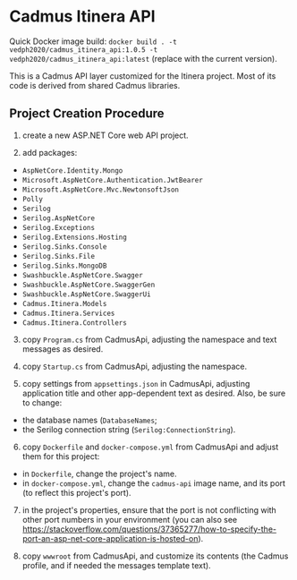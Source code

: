# Cadmus Itinera API

Quick Docker image build: `docker build . -t vedph2020/cadmus_itinera_api:1.0.5 -t vedph2020/cadmus_itinera_api:latest` (replace with the current version).

This is a Cadmus API layer customized for the Itinera project. Most of its code is derived from shared Cadmus libraries.

## Project Creation Procedure

1. create a new ASP.NET Core web API project.

2. add packages:

- `AspNetCore.Identity.Mongo`
- `Microsoft.AspNetCore.Authentication.JwtBearer`
- `Microsoft.AspNetCore.Mvc.NewtonsoftJson`
- `Polly`
- `Serilog`
- `Serilog.AspNetCore`
- `Serilog.Exceptions`
- `Serilog.Extensions.Hosting`
- `Serilog.Sinks.Console`
- `Serilog.Sinks.File`
- `Serilog.Sinks.MongoDB`
- `Swashbuckle.AspNetCore.Swagger`
- `Swashbuckle.AspNetCore.SwaggerGen`
- `Swashbuckle.AspNetCore.SwaggerUi`
- `Cadmus.Itinera.Models`
- `Cadmus.Itinera.Services`
- `Cadmus.Itinera.Controllers`

3. copy `Program.cs` from CadmusApi, adjusting the namespace and text messages as desired.

4. copy `Startup.cs` from CadmusApi, adjusting the namespace.

5. copy settings from `appsettings.json` in CadmusApi, adjusting application title and other app-dependent text as desired. Also, be sure to change:

- the database names (`DatabaseNames`;
- the Serilog connection string (`Serilog:ConnectionString`).

6. copy `Dockerfile` and `docker-compose.yml` from CadmusApi and adjust them for this project:

- in `Dockerfile`, change the project's name.
- in `docker-compose.yml`, change the `cadmus-api` image name, and its port (to reflect this project's port).

7. in the project's properties, ensure that the port is not conflicting with other port numbers in your environment (you can also see <https://stackoverflow.com/questions/37365277/how-to-specify-the-port-an-asp-net-core-application-is-hosted-on>).

8. copy `wwwroot` from CadmusApi, and customize its contents (the Cadmus profile, and if needed the messages template text).
